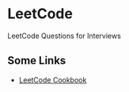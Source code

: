 # LeetCode
LeetCode Questions for Interviews

## Some Links

- [LeetCode Cookbook](https://books.halfrost.com/leetcode/)
